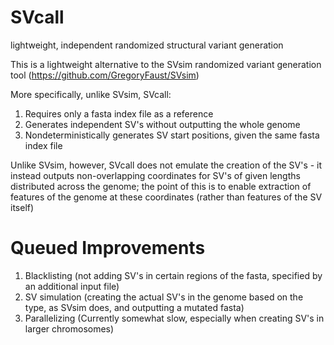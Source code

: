 # SVcall
lightweight, independent randomized structural variant generation

This is a lightweight alternative to the SVsim randomized variant generation tool (https://github.com/GregoryFaust/SVsim)

More specifically, unlike SVsim, SVcall:

1. Requires only a fasta index file as a reference
2. Generates independent SV's without outputting the whole genome
3. Nondeterministically generates SV start positions, given the same fasta index file

Unlike SVsim, however, SVcall does not emulate the creation of the SV's - it instead outputs non-overlapping coordinates for SV's of given 
lengths distributed across the genome; the point of this is to enable extraction of features of the genome at these coordinates
(rather than features of the SV itself)

# Queued Improvements
1. Blacklisting (not adding SV's in certain regions of the fasta, specified by an additional input file) 
2. SV simulation (creating the actual SV's in the genome based on the type, as SVsim does, and outputting a mutated fasta)
3. Parallelizing (Currently somewhat slow, especially when creating SV's in larger chromosomes)
